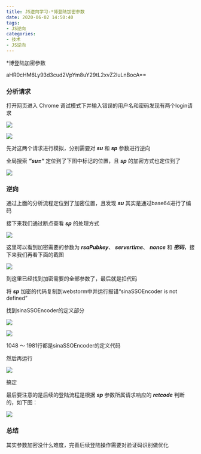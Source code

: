 ```yaml
---
title: JS逆向学习-*博登陆加密参数
date: 2020-06-02 14:50:40
tags:
- JS逆向
categories:
- 技术
- JS逆向
---
```


*博登陆加密参数

<!-- more -->

aHR0cHM6Ly93d3cud2VpYm8uY29tL2xvZ2luLnBocA==



### 分析请求

打开网页进入 Chrome 调试模式下并输入错误的用户名和密码发现有两个login请求

![](WX20200602-150346.png)

![](WX20200602-150642.png)

先对这两个请求进行模拟，分别需要对 ***su*** 和 ***sp*** 参数进行逆向

全局搜索 ***”su=“*** 定位到了下图中标记的位置，且 ***sp*** 的加密方式也定位到了

![](WX20200602-151611.png)

### 逆向

通过上面的分析流程定位到了加密位置，且发现 ***su*** 其实是通过base64进行了编码

接下来我们通过断点查看 ***sp*** 的处理方式

![](WX20200602-152501.png)

这里可以看到加密需要的参数为 ***rsaPubkey***、 ***servertime***、 ***nonce*** 和 ***密码***，接下来我们再看下面的截图

![](WX20200602-152949.png)

到这里已经找到加密需要的全部参数了，最后就是扣代码

将 ***sp*** 加密的代码复制到webstorm中并运行报错“sinaSSOEncoder is not defined”

找到sinaSSOEncoder的定义部分

![](WX20200602-155623.png)

![](WX20200602-155709.png)

1048 ～ 1981行都是sinaSSOEncoder的定义代码

然后再运行

![](WX20200602-155858@2x.png)

搞定

最后要注意的是后续的登陆流程是根据 ***sp*** 参数所属请求响应的 ***retcode*** 判断的，如下图：

![](WX20200602-160244.png)

### 总结

其实参数加密没什么难度，完善后续登陆操作需要对验证码识别做优化
